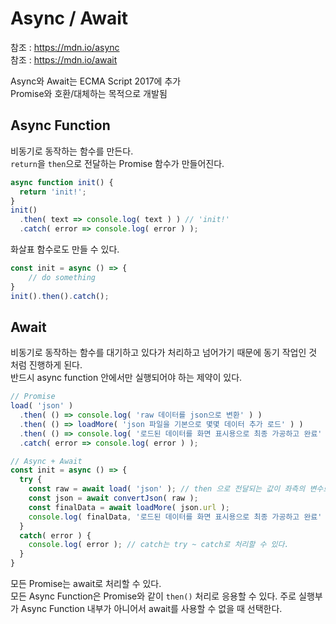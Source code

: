 # Async / Await

참조 : https://mdn.io/async  
참조 : https://mdn.io/await

Async와 Await는 ECMA Script 2017에 추가  
Promise와 호환/대체하는 목적으로 개발됨

## Async Function

비동기로 동작하는 함수를 만든다.  
`return`을 `then`으로 전달하는 Promise 함수가 만들어진다.

```javascript
async function init() {
  return 'init!';
}
init()
  .then( text => console.log( text ) ) // 'init!'
  .catch( error => console.log( error ) );
```

화살표 함수로도 만들 수 있다.

```javascript
const init = async () => {
    // do something
}
init().then().catch();
```

## Await

비동기로 동작하는 함수를 대기하고 있다가 처리하고 넘어가기 때문에 동기 작업인 것 처럼 진행하게 된다.  
반드시 async function 안에서만 실행되어야 하는 제약이 있다.

```javascript
// Promise
load( 'json' )
  .then( () => console.log( 'raw 데이터를 json으로 변환' ) )
  .then( () => loadMore( 'json 파일을 기본으로 몇몇 데이터 추가 로드' ) )
  .then( () => console.log( '로드된 데이터를 화면 표시용으로 최종 가공하고 완료' ) )
  .catch( error => console.log( error ) );

// Async + Await
const init = async () => {
  try {
    const raw = await load( 'json' ); // then 으로 전달되는 값이 좌측의 변수로 할당된다.
    const json = await convertJson( raw );
    const finalData = await loadMore( json.url );
    console.log( finalData, '로드된 데이터를 화면 표시용으로 최종 가공하고 완료' );
  }
  catch( error ) {
    console.log( error ); // catch는 try ~ catch로 처리할 수 있다.
  }
}
```

모든 Promise는 await로 처리할 수 있다.  
모든 Async Function은 Promise와 같이 `then()` 처리로 응용할 수 있다. 주로 실행부가 Async Function 내부가 아니어서 await를 사용할 수 없을 때 선택한다.

